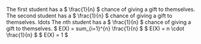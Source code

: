 The first student has a $ \frac{1}{n} $ chance of giving a gift to themselves.
The second student has a $ \frac{1}{n} $ chance of giving a gift to themselves.
ldots
The $n$th student has a $ \frac{1}{n} $ chance of giving a gift to themselves.
$ E(X) = sum\_{i=1}^{n} \frac{1}{n} $
$ E(X) = n \cdot \frac{1}{n} $
$ E(X) = 1 $
